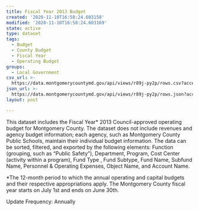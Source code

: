 ```yaml
---
title: Fiscal Year 2013 Budget
created: '2020-11-10T16:58:24.603158'
modified: '2020-11-10T16:58:24.603169'
state: active
type: dataset
tags:
  - Budget
  - County Budget
  - Fiscal Year
  - Operating Budget
groups:
  - Local Government
csv_url: >-
  https://data.montgomerycountymd.gov/api/views/r89j-py2p/rows.csv?accessType=DOWNLOAD
json_url: >-
  https://data.montgomerycountymd.gov/api/views/r89j-py2p/rows.json?accessType=DOWNLOAD
layout: post

---
```

This dataset includes the Fiscal Year* 2013 Council-approved operating budget for Montgomery County.  The dataset does not include revenues and agency budget information; each agency, such as Montgomery County Public Schools, maintain their individual budget information.   The data can be sorted, filtered, and exported by the following elements:  Function (grouping, such as “Public Safety”), Department, Program, Cost Center (activity within a program), Fund Type , Fund Subtype, Fund Name, Subfund Name, Personnel & Operating Expenses, Object Name, and Account Name.


*The 12-month period to which the annual operating and capital budgets and their respective appropriations apply.  The Montgomery County fiscal year starts on July 1st and ends on June 30th.

Update Frequency:  Annually
